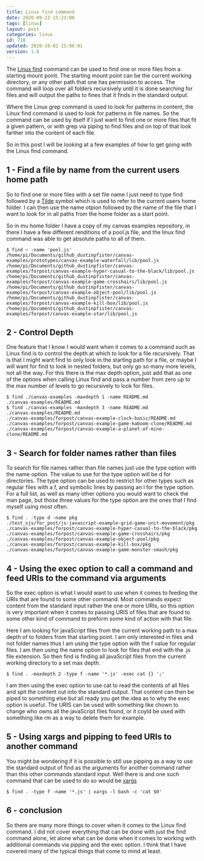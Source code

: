 ```yaml
---
title: Linux find command
date: 2020-09-23 15:23:00
tags: [linux]
layout: post
categories: linux
id: 710
updated: 2020-10-02 15:06:01
version: 1.8
---
```


The [Linux find](https://en.wikipedia.org/wiki/Find_%28Unix%29) command can be used to find one or more files from a starting mount point. The starting mount point can be the current working directory, or any other path that one has permission to access. The command will loop over all folders recursively until it is done searching for files and will output the paths to fines that it finds in the standard output.

Where the Linux grep command is used to look for patterns in content, the Linux find command is used to look for patterns in file names. So the command can be used by itself if I just want to find one or more files that fit a given pattern, or with grep via piping to find files and on top of that look farther into the content of each file.

So in this post I will be looking at a few examples of how to get going with the Linux find command.

<!-- more -->

## 1 - Find a file by name from the current users home path

So to find one or more files with a set file name I just need to type find followed by a [Tilde](https://en.wikipedia.org/wiki/Tilde#Computing) symbol which is used to refer to the current users home folder. I can then use the name otpion followed by the name of the file that I want to look for in all paths from the home folder as a start point.

So in mu home folder I have a copy of my canvas examples repository, in there I have a few different renditions of a pool.js file, and the linux find command was able to get absolute paths to all of them.

```
$ find ~ -name 'pool.js'
/home/pi/Documents/github_dustinpfister/canvas-examples/prototypes/canvas-example-waterfall/lib/pool.js
/home/pi/Documents/github_dustinpfister/canvas-examples/forpost/canvas-example-hyper-casual-to-the-black/lib/pool.js
/home/pi/Documents/github_dustinpfister/canvas-examples/forpost/canvas-example-game-crosshairs/lib/pool.js
/home/pi/Documents/github_dustinpfister/canvas-examples/forpost/canvas-example-object-pool/lib/pool.js
/home/pi/Documents/github_dustinpfister/canvas-examples/forpost/canvas-example-kill-box/lib/pool.js
/home/pi/Documents/github_dustinpfister/canvas-examples/forpost/canvas-example-star/lib/pool.js
```

## 2 - Control Depth

One feature that I know I would want when it comes to a command such as Linux find is to control the depth at which to look for a file recursively. That is that I might want find to only look in the starting path for a file, or maybe I will want for find to look in nested folders, but only go so many more levels, not all the way. For this there is the max depth option, just add that as one of the options when calling Linux find and pass a number from zero up to the max number of levels to go recursively to look for files.

```
$ find ./canvas-examples -maxdepth 1 -name README.md
./canvas-examples/README.md
$ find ./canvas-examples -maxdepth 3 -name README.md
./canvas-examples/README.md
./canvas-examples/forpost/canvas-example-clock-basic/README.md
./canvas-examples/forpost/canvas-example-game-kaboom-clone/README.md
./canvas-examples/forpost/canvas-example-a-planet-of-mine-clone/README.md
```

## 3 - Search for folder names rather than files

To search for file names rather than file names just use the type option with the name option. The value to use for the type option will be d for directories. The type option can be used to restrict for other types such as regular files with a f, and symbolic lines by passing an l for the type option. For a full list, as well as many other options you would want to check the man page, but those three values for the type option are the ones that I find myself using most often.

```
$ find . -type d -name pkg
./test_vjs/for_post/js-javascript-example-grid-game-unit-movement/pkg
./canvas-examples/forpost/canvas-example-hyper-casual-to-the-black/pkg
./canvas-examples/forpost/canvas-example-game-crosshairs/pkg
./canvas-examples/forpost/canvas-example-object-pool/pkg
./canvas-examples/forpost/canvas-example-kill-box/pkg
./canvas-examples/forpost/canvas-example-game-monster-smash/pkg
```

## 4 - Using the exec option to call a command and feed URIs to the command via arguments

So the exec option is what I would want to use when it comes to feeding the URIs that are found to some other command. Most commands expect content from the standard input rather the one or more URIs, so this option is very important when it comes to passing URIS of files that are found to some other kind of command to preform some kind of action with that file.

Here I am looking for javaScript files from the current working path to a max depth of to folders from that starting point. I am only interested in files and not folder names thus I am using the type option with the f value for regular files. I am then using the name option to look for files that end with the .js file extension. So then find is finding all javaScript files from the current working directory to a set max depth.

```
$ find . -maxdepth 2 -type f -name '*.js' -exec cat {} ';'
```

I am then using the exec option to use cat to read the contents of all files and spit the content out into the standard output. That content can then be piped to something else but all ready you get the idea as to why the exec option is useful. The URIS can be used with something like chown to change who owns all the javaScript files found, or it coyld be used with something like rm as a way to delete them for example.

## 5 - Using xargs and pipping to feed URIs to another command

You might be wondering if it is possible to still use pipping as a way to use the standard output of find as the arguments for another command rather than this other commands standard input. Well there is and one such command that can be used to do so would be [xargs](/2020/09/26/linux-xargs/)

```
$ find . -type f -name '*.js' | xargs -l bash -c 'cat $0'
```

## 6 - conclusion

So there are many more things to cover when it comes to the Linux find command. I did not cover everything that can be done with just the find command alone, let alone what can be done when it comes to working with additional commands via pipping and the exec option. I think that I have covered many of the typical things that come to mind at least.